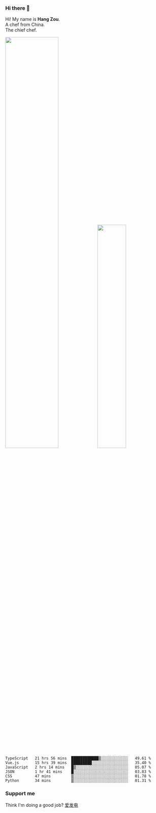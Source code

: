 ### Hi there 👋

Hi! My name is **Hang Zou**.  
A chef from China.  
The chief chef.

<img align="" width="57.5%" src="https://github-readme-stats.vercel.app/api?username=zouhangwithsweet&hide_title=true&hide_border=true&show_icons=true&include_all_commits=true&line_height=21" /><img align="" width="42.4%" src="https://github-readme-stats.vercel.app/api/top-langs/?username=zouhangwithsweet&hide_title=true&hide_border=true&layout=compact" />

<!--START_SECTION:waka-->

```text
TypeScript   21 hrs 56 mins  ████████████▒░░░░░░░░░░░░   49.61 %
Vue.js       15 hrs 39 mins  █████████░░░░░░░░░░░░░░░░   35.40 %
JavaScript   2 hrs 14 mins   █▒░░░░░░░░░░░░░░░░░░░░░░░   05.07 %
JSON         1 hr 41 mins    █░░░░░░░░░░░░░░░░░░░░░░░░   03.83 %
CSS          47 mins         ▒░░░░░░░░░░░░░░░░░░░░░░░░   01.78 %
Python       34 mins         ▒░░░░░░░░░░░░░░░░░░░░░░░░   01.31 %
```

<!--END_SECTION:waka-->

### Support me

Think I'm doing a good job? [爱发电](https://afdian.net/@zouhangsweet)
